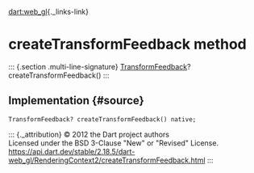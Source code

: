 [dart:web\_gl](../../dart-web_gl/dart-web_gl-library){._links-link}

createTransformFeedback method
==============================

::: {.section .multi-line-signature}
[TransformFeedback](../transformfeedback-class)?
createTransformFeedback()
:::

Implementation {#source}
--------------

``` {.language-dart data-language="dart"}
TransformFeedback? createTransformFeedback() native;
```

::: {._attribution}
© 2012 the Dart project authors\
Licensed under the BSD 3-Clause \"New\" or \"Revised\" License.\
<https://api.dart.dev/stable/2.18.5/dart-web_gl/RenderingContext2/createTransformFeedback.html>
:::
